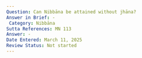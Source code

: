 ```yaml
---
Question: Can Nibbāna be attained without jhāna?
Answer in Brief: -
 Category: Nibbāna
Sutta References: MN 113
Answer: -
Date Entered: March 11, 2025
Review Status: Not started
---
```

